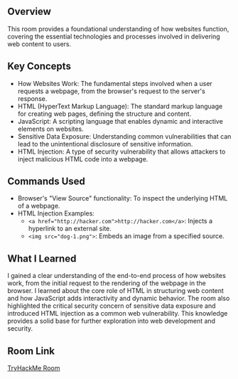 ## Overview
This room provides a foundational understanding of how websites function, covering the essential technologies and processes involved in delivering web content to users.

## Key Concepts
- How Websites Work: The fundamental steps involved when a user requests a webpage, from the browser's request to the server's response.
- HTML (HyperText Markup Language): The standard markup language for creating web pages, defining the structure and content.
- JavaScript: A scripting language that enables dynamic and interactive elements on websites.
- Sensitive Data Exposure: Understanding common vulnerabilities that can lead to the unintentional disclosure of sensitive information.
- HTML Injection: A type of security vulnerability that allows attackers to inject malicious HTML code into a webpage.

## Commands Used
- Browser's "View Source" functionality: To inspect the underlying HTML of a webpage.
- HTML Injection Examples:
    - `<a href="http://hacker.com">http://hacker.com</a>`:  Injects a hyperlink to an external site.
    - `<img src="dog-1.png">`:  Embeds an image from a specified source.

## What I Learned
I gained a clear understanding of the end-to-end process of how websites work, from the initial request to the rendering of the webpage in the browser. I learned about the core role of HTML in structuring web content and how JavaScript adds interactivity and dynamic behavior. The room also highlighted the critical security concern of sensitive data exposure and introduced HTML injection as a common web vulnerability. This knowledge provides a solid base for further exploration into web development and security.

## Room Link
[TryHackMe Room](https://tryhackme.com/room/howwebsiteswork)
